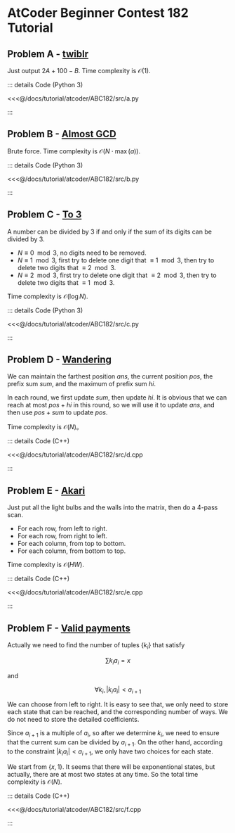 # AtCoder Beginner Contest 182 Tutorial

## Problem A - [twiblr](https://atcoder.jp/contests/abc182/tasks/abc182_a)

Just output $2A+100-B$. Time complexity is $\mathcal{O}(1)$.

::: details Code (Python 3)

<<<@/docs/tutorial/atcoder/ABC182/src/a.py

:::

## Problem B - [Almost GCD](https://atcoder.jp/contests/abc182/tasks/abc182_b)

Brute force. Time complexity is $\mathcal{O}(N\cdot\max(a))$.

::: details Code (Python 3)

<<<@/docs/tutorial/atcoder/ABC182/src/b.py

:::

## Problem C - [To 3](https://atcoder.jp/contests/abc182/tasks/abc182_c)

A number can be divided by $3$ if and only if the sum of its digits can be divided by $3$.

- $N\equiv0\mod 3$, no digits need to be removed.
- $N\equiv1\mod 3$, first try to delete one digit that $\equiv1\mod3$, then try to delete two digits that $\equiv2\mod3$.
- $N\equiv2\mod 3$, first try to delete one digit that $\equiv2\mod3$, then try to delete two digits that $\equiv1\mod3$.

Time complexity is $\mathcal{O}(\log N)$.

::: details Code (Python 3)

<<<@/docs/tutorial/atcoder/ABC182/src/c.py

:::

## Problem D - [Wandering](https://atcoder.jp/contests/abc182/tasks/abc182_d)

We can maintain the farthest position $ans$, the current position $pos$, the prefix sum $sum$, and the maximum of prefix sum $hi$.

In each round, we first update $sum$, then update $hi$. It is obvious that we can reach at most $pos+hi$ in this round, so we will use it to update $ans$, and then use $pos+sum$ to update $pos$.

Time complexity is $\mathcal{O}(N)$。

::: details Code (C++)

<<<@/docs/tutorial/atcoder/ABC182/src/d.cpp

:::

## Problem E - [Akari](https://atcoder.jp/contests/abc182/tasks/abc182_e)

Just put all the light bulbs and the walls into the matrix, then do a $4$-pass scan.

- For each row, from left to right.
- For each row, from right to left.
- For each column, from top to bottom.
- For each column, from bottom to top.

Time complexity is $\mathcal{O}(HW)$.

::: details Code (C++)

<<<@/docs/tutorial/atcoder/ABC182/src/e.cpp

:::

## Problem F - [Valid payments](https://atcoder.jp/contests/abc182/tasks/abc182_f)

Actually we need to find the number of tuples $\{k_i\}$ that satisfy

$$
\sum k_ia_i=x
$$

and

$$
\forall k_i, |k_ia_i| < a_{i+1}
$$

We can choose from left to right. It is easy to see that, we only need to store each state that can be reached, and the corresponding number of ways. We do not need to store the detailed coefficients.

Since $a_{i+1}$ is a multiple of $a_i$, so after we determine $k_i$, we need to ensure that the current sum can be divided by $a_{i+1}$. On the other hand, according to the constraint $|k_ia_i| < a_{i+1}$, we only have two choices for each state.

We start from $\{x,1\}$. It seems that there will be exponentional states, but actually, there are at most two states at any time. So the total time complexity is $\mathcal{O}(N)$.

::: details Code (C++)

<<<@/docs/tutorial/atcoder/ABC182/src/f.cpp

:::

<Utterances />
